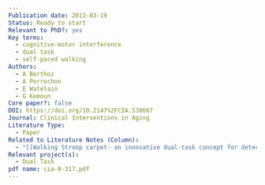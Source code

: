 ```yaml
---
Publication date: 2013-03-19
Status: Ready to start
Relevant to PhD?: yes
Key terms:
  - cognitive-motor interference
  - dual task
  - self-paced walking
Authors:
  - A Berthoz
  - A Perrochon
  - E Watelain
  - G Kemoun
Core paper?: false
DOI: https://doi.org/10.2147%2FCIA.S38667
Journal: Clinical Interventions in Aging
Literature Type:
  - Paper
Related to Literature Notes (Column):
  - "[[Walking Stroop carpet- an innovative dual-task concept for detecting cognitive impairment 2]]"
Relevant project(s):
  - Dual Task
pdf name: cia-8-317.pdf
---
```

